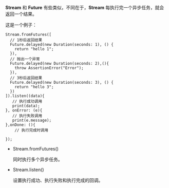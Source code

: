 **Stream** 和 **Future** 有些类似，不同在于，**Stream** 每执行完一个异步任务，就会返回一个结果。

这是一个例子：

```
Stream.fromFutures([
  // 1秒后返回结果
  Future.delayed(new Duration(seconds: 1), () {
    return "hello 1";
  }),
  // 抛出一个异常
  Future.delayed(new Duration(seconds: 2),(){
    throw AssertionError("Error");
  }),
  // 3秒后返回结果
  Future.delayed(new Duration(seconds: 3), () {
    return "hello 3";
  })
]).listen((data){
   // 执行成功调用
   print(data);
}, onError: (e){
   // 执行失败调用
   print(e.message);
},onDone: (){
    // 执行完成时调用

});
```

- Stream.fromFutures()

    同时执行多个异步任务。

- Stream.listen()

    设置执行成功、执行失败和执行完成的回调。
